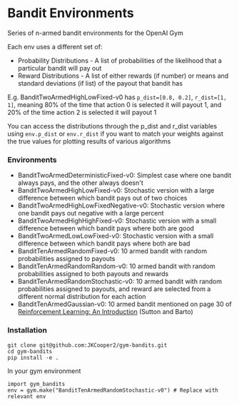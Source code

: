 # Bandit Environments

Series of n-armed bandit environments for the OpenAI Gym

Each env uses a different set of:
* Probability Distributions - A list of probabilities of the likelihood that a particular bandit will pay out
* Reward Distributions - A list of either rewards (if number) or means and standard deviations (if list) of the payout that bandit has

E.g. BanditTwoArmedHighLowFixed-v0 has `p_dist=[0.8, 0.2]`, `r_dist=[1, 1]`, meaning 80% of the time that action 0 is
selected it will payout 1, and 20% of the time action 2 is selected it will payout 1

You can access the distributions through the p_dist and r_dist variables using `env.p_dist` or `env.r_dist` if you want to match
your weights against the true values for plotting results of various algorithms



### Environments
* BanditTwoArmedDeterministicFixed-v0: Simplest case where one bandit always pays, and the other always doesn't
* BanditTwoArmedHighLowFixed-v0: Stochastic version with a large difference between which bandit pays out of two choices
* BanditTwoArmedHighLowFixedNegative-v0: Stochastic version where one bandit pays out negative with a large percent
* BanditTwoArmedHighHighFixed-v0: Stochastic version with a small difference between which bandit pays where both are good
* BanditTwoArmedLowLowFixed-v0: Stochastic version with a small difference between which bandit pays where both are bad
* BanditTenArmedRandomFixed-v0: 10 armed bandit with random probabilities assigned to payouts
* BanditTenArmedRandomRandom-v0: 10 armed bandit with random probabilities assigned to both payouts and rewards
* BanditTenArmedRandomStochastic-v0: 10 armed bandit with random probabilities assigned to payouts, and reward are selected from a different normal distribution for each action
* BanditTenArmedGaussian-v0: 10 armed bandit mentioned on page 30 of [Reinforcement Learning: An Introduction](https://www.dropbox.com/s/b3psxv2r0ccmf80/book2015oct.pdf?dl=0) (Sutton and Barto)

### Installation
```
git clone git@github.com:JKCooper2/gym-bandits.git
cd gym-bandits
pip install -e .
```

In your gym environment
```
import gym_bandits
env = gym.make("BanditTenArmedRandomStochastic-v0") # Replace with relevant env
```
